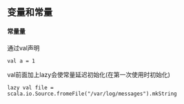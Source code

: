 ## 变量和常量

#### 常量量

通过val声明

    val a = 1
    
val前面加上lazy会使常量延迟初始化(在第一次使用时初始化)

    lazy val file = scala.io.Source.fromeFile("/var/log/messages").mkString